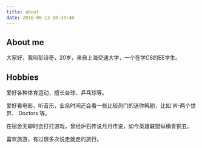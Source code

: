 ```yaml
---
title: about
date: 2016-08-13 10:33:40
---
```


## About me

大家好，我叫彭诗奇，20岁，来自上海交通大学，一个在学CS的EE学生。

## Hobbies

爱好各种体育运动，擅长台球、乒乓球等。

爱好看电影、听音乐，业余时间还会看一些比较热门的迷你韩剧，比如 W-两个世界、 Doctors 等。

在宿舍无聊时会打打游戏，曾经炉石传说月月传说，如今英雄联盟纵横青铜五。

喜欢旅游，有过很多次说走就走的旅行。
